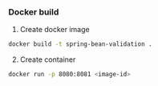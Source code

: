 ### Docker build

1. Create docker image
```bash
docker build -t spring-bean-validation .
```

2. Create container

```bash
docker run -p 8080:8081 <image-id>
```
